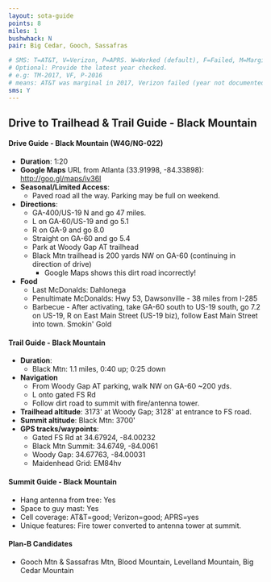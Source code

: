 ```yaml
---
layout: sota-guide
points: 8
miles: 1
bushwhack: N
pair: Big Cedar, Gooch, Sassafras

# SMS: T=AT&T, V=Verizon, P=APRS. W=Worked (default), F=Failed, M=Marginal (some failed).
# Optional: Provide the latest year checked.
# e.g: TM-2017, VF, P-2016
# means: AT&T was marginal in 2017, Verizon failed (year not documented), APRS worked in 2016.
sms: Y
---
```

## Drive to Trailhead & Trail Guide - Black Mountain

#### Drive Guide - Black Mountain (W4G/NG-022)

* **Duration**: 1:20
* **Google Maps** URL from Atlanta (33.91998, -84.33898): http://goo.gl/maps/iv36I
* **Seasonal/Limited Access**:
    * Paved road all the way.  Parking may be full on weekend. 
* **Directions**:
    * GA-400/US-19 N and go 47 miles.
    * L on GA-60/US-19 and go 5.1
    * R on GA-9 and go 8.0
    * Straight on GA-60 and go 5.4
    * Park at Woody Gap AT trailhead
    * Black Mtn trailhead is 200 yards NW on GA-60 (continuing in direction of drive)
        * Google Maps shows this dirt road incorrectly!
* **Food**
    * Last McDonalds: Dahlonega
    * Penultimate McDonalds: Hwy 53, Dawsonville - 38 miles from I-285
    * Barbecue - After activating, take GA-60 south to US-19 south, go 7.2 on US-19, R on East Main Street (US-19 biz), follow East Main Street into town.  Smokin' Gold 

#### Trail Guide - Black Mountain

* **Duration**:
    * Black Mtn: 1.1 miles, 0:40 up; 0:25 down
* **Navigation**
    * From Woody Gap AT parking, walk NW on GA-60 ~200 yds.
    * L onto gated FS Rd
    * Follow dirt road to summit with fire/antenna tower.
* **Trailhead altitude**: 3173' at Woody Gap; 3128' at entrance to FS road.
* **Summit altitude**: Black Mtn: 3700'
* **GPS tracks/waypoints**:
    * Gated FS Rd at 34.67924, -84.00232
    * Black Mtn Summit: 34.6749, -84.0061
    * Woody Gap: 34.67763, -84.00031
    * Maidenhead Grid: EM84hv

#### Summit Guide - Black Mountain

* Hang antenna from tree: Yes
* Space to guy mast: Yes
* Cell coverage: AT&T=good; Verizon=good; APRS=yes
* Unique features: Fire tower converted to antenna tower at summit.

#### Plan-B Candidates

* Gooch Mtn & Sassafras Mtn, Blood Mountain, Levelland Mountain, Big Cedar Mountain
